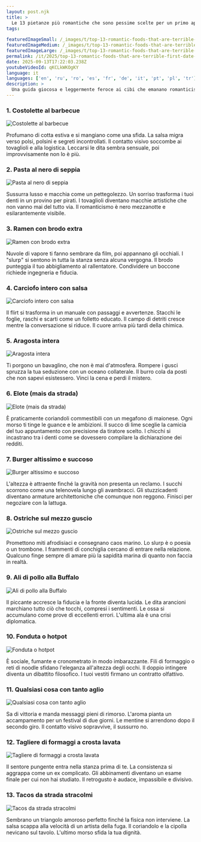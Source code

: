 ```yaml
---
layout: post.njk
title: >
  Le 13 pietanze più romantiche che sono pessime scelte per un primo appuntamento
tags:
  
featuredImageSmall: /_images/t/top-13-romantic-foods-that-are-terrible-first-date-choices-cover-it-small.webp
featuredImageMedium: /_images/t/top-13-romantic-foods-that-are-terrible-first-date-choices-cover-it-medium.webp
featuredImageLarge: /_images/t/top-13-romantic-foods-that-are-terrible-first-date-choices-cover-it-large.webp
permalink: /it/2025/top-13-romantic-foods-that-are-terrible-first-date-choices.html
date: 2025-09-13T17:22:03.238Z
youtubeVideoId: qKCLkWKOgKY
language: it
languages: ['en', 'ru', 'ro', 'es', 'fr', 'de', 'it', 'pt', 'pl', 'tr']
description: >
  Una guida giocosa e leggermente feroce ai cibi che emanano romanticismo ma assalgono i primi appuntamenti con salse, vapori e rituali. Ogni voce è deliziosa, fotogenica e socialmente insidiosa. Aspettati contraddizioni, piccolo caos e storie che verranno raccontate all'infinito. Usala a tuo rischio, o perché il rischio è metà del flirt.
---
```


### 1. Costolette al barbecue

![Costolette al barbecue](/_images/9/923039e906c3ae158af0755143268dbb-medium.webp)

Profumano di cotta estiva e si mangiano come una sfida. La salsa migra verso polsi, polsini e segreti incontrollati. Il contatto visivo soccombe ai tovaglioli e alla logistica. Leccarsi le dita sembra sensuale, poi improvvisamente non lo è più.

### 2. Pasta al nero di seppia

![Pasta al nero di seppia](/_images/0/0e132e9e659ea224f6c82c5ccd8b4f88-medium.webp)

Sussurra lusso e macchia come un pettegolezzo. Un sorriso trasforma i tuoi denti in un provino per pirati. I tovaglioli diventano macchie artistiche che non vanno mai del tutto via. Il romanticismo è nero mezzanotte e esilarantemente visibile.

### 3. Ramen con brodo extra

![Ramen con brodo extra](/_images/5/5b9a4eaec1533378c685edf521b718bb-medium.webp)

Nuvole di vapore ti fanno sembrare da film, poi appannano gli occhiali. I "slurp" si sentono in tutta la stanza senza alcuna vergogna. Il brodo punteggia il tuo abbigliamento al rallentatore. Condividere un boccone richiede ingegneria e fiducia.

### 4. Carciofo intero con salsa

![Carciofo intero con salsa](/_images/7/799f22f90659ee07b52fa4d2484a5662-medium.webp)

Il flirt si trasforma in un manuale con passaggi e avvertenze. Stacchi le foglie, raschi e scarti come un folletto educato. Il campo di detriti cresce mentre la conversazione si riduce. Il cuore arriva più tardi della chimica.

### 5. Aragosta intera

![Aragosta intera](/_images/9/9fda0011a2fa0dd1b603be8611b73791-medium.webp)

Ti porgono un bavaglino, che non è mai d'atmosfera. Rompere i gusci spruzza la tua seduzione con un oceano collaterale. Il burro cola da posti che non sapevi esistessero. Vinci la cena e perdi il mistero.

### 6. Elote (mais da strada)

![Elote (mais da strada)](/_images/4/4f242e36a585d3d6612b277244c83bc8-medium.webp)

È praticamente coriandoli commestibili con un megafono di maionese. Ogni morso ti tinge le guance e le ambizioni. Il succo di lime sceglie la camicia del tuo appuntamento con precisione da tiratore scelto. I chicchi si incastrano tra i denti come se dovessero compilare la dichiarazione dei redditi.

### 7. Burger altissimo e succoso

![Burger altissimo e succoso](/_images/8/8e25d42f1c231c5412d5bf345318e18e-medium.webp)

L'altezza è attraente finché la gravità non presenta un reclamo. I succhi scorrono come una telenovela lungo gli avambracci. Gli stuzzicadenti diventano armature architettoniche che comunque non reggono. Finisci per negoziare con la lattuga.

### 8. Ostriche sul mezzo guscio

![Ostriche sul mezzo guscio](/_images/1/19ff37cbaca299c01fdf63e3ec7bb9f7-medium.webp)

Promettono miti afrodisiaci e consegnano caos marino. Lo slurp è o poesia o un trombone. I frammenti di conchiglia cercano di entrare nella relazione. Qualcuno finge sempre di amare più la sapidità marina di quanto non faccia in realtà.

### 9. Ali di pollo alla Buffalo

![Ali di pollo alla Buffalo](/_images/d/d1caa75acc37d304d20a57a965cd5c31-medium.webp)

Il piccante accresce la fiducia e la fronte diventa lucida. Le dita arancioni marchiano tutto ciò che tocchi, compresi i sentimenti. Le ossa si accumulano come prove di eccellenti errori. L'ultima ala è una crisi diplomatica.

### 10. Fonduta o hotpot

![Fonduta o hotpot](/_images/2/2d8361ea70f43ec2e1a189b5410ca737-medium.webp)

È sociale, fumante e cronometrato in modo imbarazzante. Fili di formaggio o reti di noodle sfidano l'eleganza all'altezza degli occhi. Il doppio intingere diventa un dibattito filosofico. I tuoi vestiti firmano un contratto olfattivo.

### 11. Qualsiasi cosa con tanto aglio

![Qualsiasi cosa con tanto aglio](/_images/2/2f16e82773ac8d7ea6c422efb9585613-medium.webp)

Sa di vittoria e manda messaggi pieni di rimorso. L'aroma pianta un accampamento per un festival di due giorni. Le mentine si arrendono dopo il secondo giro. Il contatto visivo sopravvive, il sussurro no.

### 12. Tagliere di formaggi a crosta lavata

![Tagliere di formaggi a crosta lavata](/_images/1/151d32cee62ca3a66b7e61ab8a16a1cc-medium.webp)

Il sentore pungente entra nella stanza prima di te. La consistenza si aggrappa come un ex complicato. Gli abbinamenti diventano un esame finale per cui non hai studiato. Il retrogusto è audace, impassibile e divisivo.

### 13. Tacos da strada stracolmi

![Tacos da strada stracolmi](/_images/b/b53515d1b844dd25eadf0bcc52cacd29-medium.webp)

Sembrano un triangolo amoroso perfetto finché la fisica non interviene. La salsa scappa alla velocità di un artista della fuga. Il coriandolo e la cipolla nevicano sul tavolo. L'ultimo morso sfida la tua dignità.

